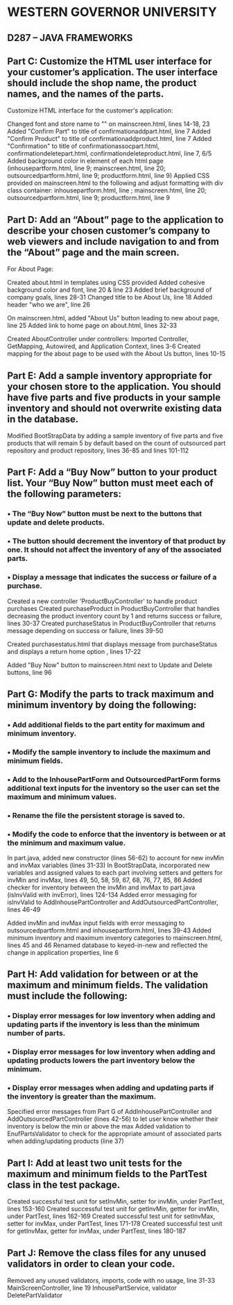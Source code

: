 # WESTERN GOVERNOR UNIVERSITY 
## D287 – JAVA FRAMEWORKS

## Part C: Customize the HTML user interface for your customer’s application. The user interface should include the shop name, the product names, and the names of the parts.

Customize HTML interface for the customer's application:

Changed font and store name to "<Keyed In>" on mainscreen.html, lines 14-18, 23
Added "Confirm Part" to title of confirmationaddpart.html, line 7
Added "Confirm Product" to title of confirmationaddproduct.html, line 7
Added "Confirmation" to title of confirmationassocpart.html, confirmationdeletepart.html, confirmationdeleteproduct.html, line 7, 6/5
Added background color in <body> element of each html page (inhousepartform.html, line 9; mainscreen.html, line 20; outsourcedpartform.html, line 9; productform.html, line 9)
Applied CSS provided on mainscreen.html to the following and adjust formatting with div class container: inhousepartform.html, line ; mainscreen.html, line 20; outsourcedpartform.html, line 9; productform.html, line 9

## Part D: Add an “About” page to the application to describe your chosen customer’s company to web viewers and include navigation to and from the “About” page and the main screen.


For About Page:

Created about.html in templates using CSS provided
Added cohesive background color and font, line 20 & line 23
Added brief background of company goals, lines 28-31
Changed title to be About Us, line 18
Added header "who we are", line 26

On mainscreen.html, added "About Us" button leading to new about page, line 25
Added link to home page on about.html, lines 32-33

Created AboutController under controllers:
Imported Controller, GetMapping, Autowired, and Application Context, lines 3-6
Created mapping for the about page to be used with the About Us button, lines 10-15

## Part E: Add a sample inventory appropriate for your chosen store to the application. You should have five parts and five products in your sample inventory and should not overwrite existing data in the database.

Modified BootStrapData by adding a sample inventory of five parts and five products that will remain 5 by default based on the count of outsourced
part repository and product repository, lines 36-85 and lines 101-112

## Part F: Add a “Buy Now” button to your product list. Your “Buy Now” button must meet each of the following parameters:
### •  The “Buy Now” button must be next to the buttons that update and delete products.
### •  The button should decrement the inventory of that product by one. It should not affect the inventory of any of the associated parts.
### •  Display a message that indicates the success or failure of a purchase.

Created a new controller 'ProductBuyController' to handle product purchases
Created purchaseProduct in ProductBuyController that handles decreasing the product inventory count by 1 and returns success or failure, lines 30-37
Created purchaseStatus in ProductBuyController that returns message depending on success or failure, lines 39-50

Created purchasestatus.html that displays message from purchaseStatus and
displays a return home option , lines 17-22

Added "Buy Now" button to mainscreen.html next to Update and Delete buttons, line 96

## Part G: Modify the parts to track maximum and minimum inventory by doing the following:
### •  Add additional fields to the part entity for maximum and minimum inventory.
### •  Modify the sample inventory to include the maximum and minimum fields.
### •  Add to the InhousePartForm and OutsourcedPartForm forms additional text inputs for the inventory so the user can set the maximum and minimum values.
### •  Rename the file the persistent storage is saved to.
### •  Modify the code to enforce that the inventory is between or at the minimum and maximum value.

In part.java, added new constructor (lines 56-62) to account for new invMin and invMax variables (lines 31-33)
In BootStrapData, incorporated new variables and assigned values to each part involving setters and getters for invMin and invMax, lines 49, 50, 58, 59, 67, 68, 76, 77, 85, 86
Added checker for inventory between the invMin and invMax to part.java (isInvValid with invError), lines 124-134
Added error messaging for isInvValid to AddInhousePartController and AddOutsourcedPartController, lines 46-49

Added invMin and invMax input fields with error messaging to outsourcedpartform.html and inhousepartform.html, lines 39-43
Added minimum inventory and maximum inventory categories to mainscreen.html, lines 45 and 46
Renamed database to keyed-in-new and reflected the change in application properties, line 6

## Part H: Add validation for between or at the maximum and minimum fields. The validation must include the following:
### •  Display error messages for low inventory when adding and updating parts if the inventory is less than the minimum number of parts.
### •  Display error messages for low inventory when adding and updating products lowers the part inventory below the minimum.
### •  Display error messages when adding and updating parts if the inventory is greater than the maximum.

Specified error messages from Part G of AddInhousePartController and AddOutsourcedPartController (lines 42-56) to let user know whether their inventory is below the min or above the max
Added validation to EnufPartsValidator to check for the appropriate amount of associated parts when adding/updating products (line 37)

## Part I: Add at least two unit tests for the maximum and minimum fields to the PartTest class in the test package.

Created successful test unit for setInvMin, setter for invMin, under PartTest, lines 153-160
Created successful test unit for getInvMin, getter for invMin, under PartTest, lines 162-169
Created successful test unit for setInvMax, setter for invMax, under PartTest, lines 171-178
Created successful test unit for getInvMax, getter for invMax, under PartTest, lines 180-187

## Part J: Remove the class files for any unused validators in order to clean your code.

Removed any unused validators, imports, code with no usage, line 31-33 MainScreenController, line 19 InhousePartService, validator DeletePartValidator



